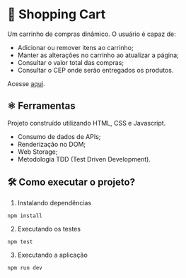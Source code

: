 # 🛒 Shopping Cart

Um carrinho de compras dinâmico. O usuário é capaz de:

- Adicionar ou remover itens ao carrinho;
- Manter as alterações no carrinho ao atualizar a página;
- Consultar o valor total das compras;
- Consultar o CEP onde serão entregados os produtos.

Acesse [aqui](https://coelhoreinaldo.github.io/).

## ⚛️ Ferramentas

Projeto construído utilizando HTML, CSS e Javascript.

- Consumo de dados de APIs;
- Renderização no DOM;
- Web Storage;
- Metodologia TDD (Test Driven Development).

## 🛠️ Como executar o projeto?

1. Instalando dependências

`npm install`

2. Executando os testes

`npm test`

3. Executando a aplicação

`npm run dev`


<!-- Olá, Tryber!
Esse é apenas um arquivo inicial para o README do seu projeto no qual você pode customizar e reutilizar todas as vezes que for executar o trybe-publisher.

Para deixá-lo com a sua cara, basta alterar o seguinte arquivo da sua máquina: ~/.student-repo-publisher/custom/_NEW_README.md

É essencial que você preencha esse documento por conta própria, ok?
Não deixe de usar nossas dicas de escrita de README de projetos, e deixe sua criatividade brilhar!
:warning: IMPORTANTE: você precisa deixar nítido:
- quais arquivos/pastas foram desenvolvidos por você; 
- quais arquivos/pastas foram desenvolvidos por outra pessoa estudante;
- quais arquivos/pastas foram desenvolvidos pela Trybe.
-->
